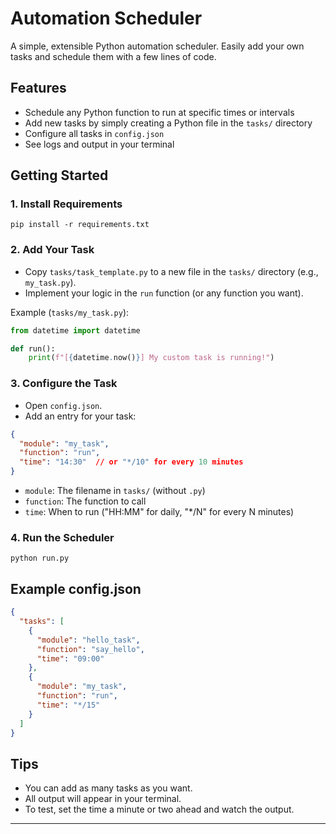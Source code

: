 # Automation Scheduler

A simple, extensible Python automation scheduler. Easily add your own tasks and schedule them with a few lines of code.

## Features
- Schedule any Python function to run at specific times or intervals
- Add new tasks by simply creating a Python file in the `tasks/` directory
- Configure all tasks in `config.json`
- See logs and output in your terminal

## Getting Started

### 1. Install Requirements
```
pip install -r requirements.txt
```

### 2. Add Your Task
- Copy `tasks/task_template.py` to a new file in the `tasks/` directory (e.g., `my_task.py`).
- Implement your logic in the `run` function (or any function you want).

Example (`tasks/my_task.py`):
```python
from datetime import datetime

def run():
    print(f"[{datetime.now()}] My custom task is running!")
```

### 3. Configure the Task
- Open `config.json`.
- Add an entry for your task:
```json
{
  "module": "my_task",
  "function": "run",
  "time": "14:30"  // or "*/10" for every 10 minutes
}
```
- `module`: The filename in `tasks/` (without `.py`)
- `function`: The function to call
- `time`: When to run ("HH:MM" for daily, "*/N" for every N minutes)

### 4. Run the Scheduler
```
python run.py
```

## Example config.json
```json
{
  "tasks": [
    {
      "module": "hello_task",
      "function": "say_hello",
      "time": "09:00"
    },
    {
      "module": "my_task",
      "function": "run",
      "time": "*/15"
    }
  ]
}
```

## Tips
- You can add as many tasks as you want.
- All output will appear in your terminal.
- To test, set the time a minute or two ahead and watch the output.

---
